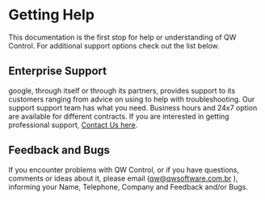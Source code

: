 # Getting Help

This documentation is the first stop for help or understanding of QW Control.  For additional support options check out the list below.

## Enterprise Support

google, through itself or through its partners, provides support to its customers ranging from advice on using to help with troubleshooting. Our support support team has what you need. Business hours and 24x7 option are available for different contracts. If you are interested in getting professional support, [Contact Us here](https://www.google.com/contact).

## Feedback and Bugs

If you encounter problems with QW Control, or if you have questions, comments or ideas about it, please email ([qw@qwsoftware.com.br](mailto:qw@qwsoftware.com.br) ), informing your Name, Telephone, Company and Feedback and/or Bugs.
